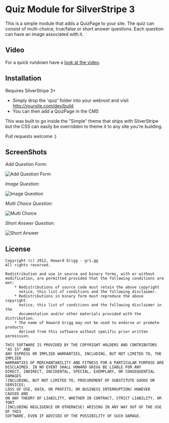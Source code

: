 Quiz Module for SilverStripe 3
==============================

This is a simple module that adds a QuizPage to your site. The quiz can consist of multi-choice, true/false or short answer questions. Each question can have an image associated with it.

## Video 

For a quick rundown have a [look at the video](http://youtu.be/3nHDwf4YILI).

## Installation
 
Requires SilverStripe 3+
 
- Simply drop the 'quiz' folder into your webroot and visit http://yoursite.com/dev/build
- You can then add a QuizPage in the CMS

This was built to go inside the "Simple" theme that ships with SilverStripe but the CSS can easily be overridden to theme it to any site you're building.

Pull requests welcome :)

## ScreenShots 

_Add Question Form:_

![Add Question Form](https://raw.github.com/howardgrigg/SilverStripe-Quiz/master/git/Screenshots/AddQuestion.jpg "Add Question Form")

_Image Question:_

![Image Question](https://raw.github.com/howardgrigg/SilverStripe-Quiz/master/git/Screenshots/Image.jpg "Image question")

_Multi Choice Question:_

![Multi Choice](https://raw.github.com/howardgrigg/SilverStripe-Quiz/master/git/Screenshots/Multichoice.jpg "Multichoice question")

_Short Answer Question:_

![Short Answer](https://raw.github.com/howardgrigg/SilverStripe-Quiz/master/git/Screenshots/ShortAnswer.jpg "Short answer Question")


## License

	Copyright (c) 2012, Howard Grigg - gri.gg
	All rights reserved.
	
	Redistribution and use in source and binary forms, with or without
	modification, are permitted provided that the following conditions are met:
	    * Redistributions of source code must retain the above copyright
	      notice, this list of conditions and the following disclaimer.
	    * Redistributions in binary form must reproduce the above copyright
	      notice, this list of conditions and the following disclaimer in the
	      documentation and/or other materials provided with the distribution.
	    * The name of Howard Grigg may not be used to endorse or promote products
	      derived from this software without specific prior written permission.
	
	THIS SOFTWARE IS PROVIDED BY THE COPYRIGHT HOLDERS AND CONTRIBUTORS "AS IS" AND
	ANY EXPRESS OR IMPLIED WARRANTIES, INCLUDING, BUT NOT LIMITED TO, THE IMPLIED
	WARRANTIES OF MERCHANTABILITY AND FITNESS FOR A PARTICULAR PURPOSE ARE
	DISCLAIMED. IN NO EVENT SHALL HOWARD GRIGG BE LIABLE FOR ANY
	DIRECT, INDIRECT, INCIDENTAL, SPECIAL, EXEMPLARY, OR CONSEQUENTIAL DAMAGES
	(INCLUDING, BUT NOT LIMITED TO, PROCUREMENT OF SUBSTITUTE GOODS OR SERVICES;
	LOSS OF USE, DATA, OR PROFITS; OR BUSINESS INTERRUPTION) HOWEVER CAUSED AND
	ON ANY THEORY OF LIABILITY, WHETHER IN CONTRACT, STRICT LIABILITY, OR TORT
	(INCLUDING NEGLIGENCE OR OTHERWISE) ARISING IN ANY WAY OUT OF THE USE OF THIS
	SOFTWARE, EVEN IF ADVISED OF THE POSSIBILITY OF SUCH DAMAGE.